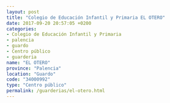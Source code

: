 ```yaml
---
layout: post
title: "Colegio de Educación Infantil y Primaria EL OTERO"
date: 2017-09-20 20:57:05 +0200
categories:
- Colegio de Educación Infantil y Primaria
- palencia
- guardo
- Centro público
- guarderia
name: "EL OTERO"
province: "Palencia"
location: "Guardo"
code: "34000992"
type: "Centro público"
permalink: /guarderias/el-otero.html
---
```

